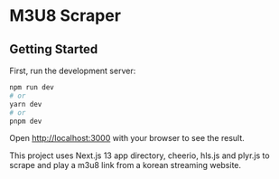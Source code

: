 # M3U8 Scraper

## Getting Started

First, run the development server:

```bash
npm run dev
# or
yarn dev
# or
pnpm dev
```

Open [http://localhost:3000](http://localhost:3000) with your browser to see the result.

This project uses Next.js 13 app directory, cheerio, hls.js and plyr.js to scrape and play a m3u8 link from a korean streaming website.
